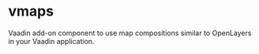 # vmaps
Vaadin add-on component to use map compositions similar to OpenLayers in your Vaadin application.
